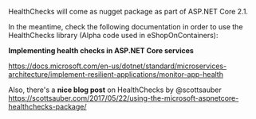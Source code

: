 HealthChecks will come as nugget package as part of ASP.NET Core 2.1.

In the meantime, check the following documentation in order to use the HealthChecks library (Alpha code used in eShopOnContainers):

**Implementing health checks in ASP.NET Core services**

https://docs.microsoft.com/en-us/dotnet/standard/microservices-architecture/implement-resilient-applications/monitor-app-health 

Also, there's a **nice blog post** on HealthChecks by @scottsauber 
https://scottsauber.com/2017/05/22/using-the-microsoft-aspnetcore-healthchecks-package/ 


